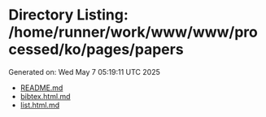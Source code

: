 # Directory Listing: /home/runner/work/www/www/processed/ko/pages/papers
Generated on: Wed May  7 05:19:11 UTC 2025

- [README.md](README.md)
- [bibtex.html.md](bibtex.html.md)
- [list.html.md](list.html.md)
